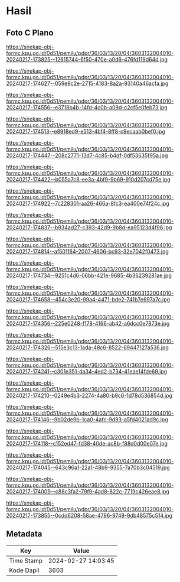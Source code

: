 # Hasil

## Foto C Plano

https://sirekap-obj-formc.kpu.go.id/0d51/pemilu/pdpr/36/03/13/20/04/3603132004010-20240217-173825--12615744-6f50-470e-a0d6-476fd119d64d.jpg

https://sirekap-obj-formc.kpu.go.id/0d51/pemilu/pdpr/36/03/13/20/04/3603132004010-20240217-174627--059e9c2e-2715-4183-8a2a-93140a46acfa.jpg

https://sirekap-obj-formc.kpu.go.id/0d51/pemilu/pdpr/36/03/13/20/04/3603132004010-20240217-174556--e3718b4b-14fd-4c0b-a09d-c2cf5e0feb73.jpg

https://sirekap-obj-formc.kpu.go.id/0d51/pemilu/pdpr/36/03/13/20/04/3603132004010-20240217-174513--e8918ed9-e513-4bf4-8ff8-c9ecaab0bef0.jpg

https://sirekap-obj-formc.kpu.go.id/0d51/pemilu/pdpr/36/03/13/20/04/3603132004010-20240217-174447--208c2771-13d7-4c85-b4df-0df53635f95a.jpg

https://sirekap-obj-formc.kpu.go.id/0d51/pemilu/pdpr/36/03/13/20/04/3603132004010-20240217-174422--b055a7c8-ee3a-4bf9-9b69-910d207cd75e.jpg

https://sirekap-obj-formc.kpu.go.id/0d51/pemilu/pdpr/36/03/13/20/04/3603132004010-20240217-174922--7c228301-aa26-466a-8fc3-ea400e74f24c.jpg

https://sirekap-obj-formc.kpu.go.id/0d51/pemilu/pdpr/36/03/13/20/04/3603132004010-20240217-174837--b934ad27-c393-42d9-9b8d-ea95123d4f96.jpg

https://sirekap-obj-formc.kpu.go.id/0d51/pemilu/pdpr/36/03/13/20/04/3603132004010-20240217-174814--af501f64-2007-4606-bc93-32e7042f0473.jpg

https://sirekap-obj-formc.kpu.go.id/0d51/pemilu/pdpr/36/03/13/20/04/3603132004010-20240217-174734--9251c4d6-06bb-421e-9685-4b36239281ae.jpg

https://sirekap-obj-formc.kpu.go.id/0d51/pemilu/pdpr/36/03/13/20/04/3603132004010-20240217-174658--454c3e20-99a4-4471-bde2-741b7e697a7c.jpg

https://sirekap-obj-formc.kpu.go.id/0d51/pemilu/pdpr/36/03/13/20/04/3603132004010-20240217-174356--225e0248-f178-4166-ab42-a6dcc0e7873e.jpg

https://sirekap-obj-formc.kpu.go.id/0d51/pemilu/pdpr/36/03/13/20/04/3603132004010-20240217-174326--515e3c13-1ada-48c6-8522-69447127a536.jpg

https://sirekap-obj-formc.kpu.go.id/0d51/pemilu/pdpr/36/03/13/20/04/3603132004010-20240217-174241--c301e351-da34-4ed2-b734-41eae14fde69.jpg

https://sirekap-obj-formc.kpu.go.id/0d51/pemilu/pdpr/36/03/13/20/04/3603132004010-20240217-174210--0249e4b3-2274-4a80-b9c6-1d78d536854d.jpg

https://sirekap-obj-formc.kpu.go.id/0d51/pemilu/pdpr/36/03/13/20/04/3603132004010-20240217-174146--9b02de9b-1ca0-4afc-9d93-a5fd4021ad9c.jpg

https://sirekap-obj-formc.kpu.go.id/0d51/pemilu/pdpr/36/03/13/20/04/3603132004010-20240217-174118--c152ed47-fd38-40de-ac8b-f88d0d00e07e.jpg

https://sirekap-obj-formc.kpu.go.id/0d51/pemilu/pdpr/36/03/13/20/04/3603132004010-20240217-174045--643c96a1-22a1-48b9-9355-7a70b3c04519.jpg

https://sirekap-obj-formc.kpu.go.id/0d51/pemilu/pdpr/36/03/13/20/04/3603132004010-20240217-174009--c88c3fa2-79f9-4ad8-822c-7719c426eae8.jpg

https://sirekap-obj-formc.kpu.go.id/0d51/pemilu/pdpr/36/03/13/20/04/3603132004010-20240217-173855--0cdd6208-58ae-4796-9749-9db48575c514.jpg


## Metadata

| Key        | Value               |
| ---------- | ------------------- |
| Time Stamp | 2024-02-27 14:03:45 |
| Kode Dapil | 3603                |



